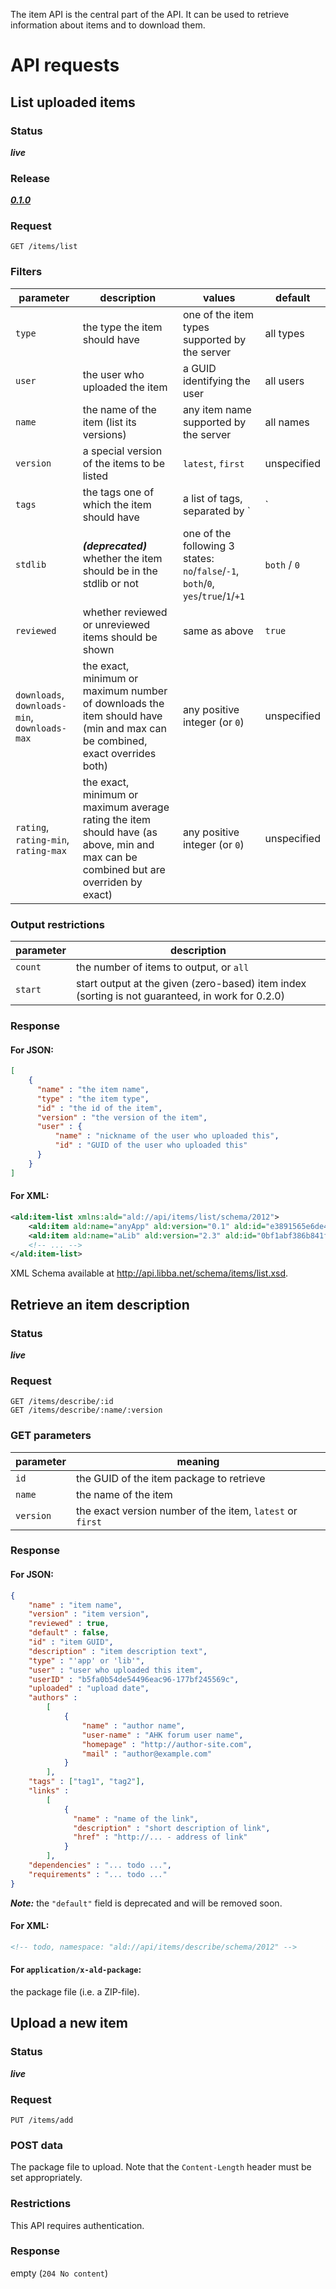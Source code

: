 The item API is the central part of the API. It can be used to retrieve information about items and to download them.

# API requests
## List uploaded items
### Status
***live***

### Release
***[0.1.0](../tree/0.1.0)***

### Request
```
GET /items/list
```

### Filters
parameter | description | values    | default
----------|-------------|-----------|-----------
`type`    | the type the item should have | one of the item types supported by the server | all types
`user`    | the user who uploaded the item | a GUID identifying the user | all users
`name`    | the name of the item (list its versions) | any item name supported by the server | all names
`version` | a special version of the items to be listed | `latest`, `first` | unspecified
`tags`    | the tags one of which the item should have | a list of tags, separated by `|` | no tags
`stdlib`  | ***(deprecated)*** whether the item should be in the stdlib or not | one of the following 3 states: `no`/`false`/`-1`, `both`/`0`, `yes`/`true`/`1`/`+1` | `both` / `0`
`reviewed` | whether reviewed or unreviewed items should be shown | same as above | `true`
`downloads`, `downloads-min`, `downloads-max` | the exact, minimum or maximum number of downloads the item should have (min and max can be combined, exact overrides both) | any positive integer (or `0`) | unspecified
`rating`, `rating-min`, `rating-max` | the exact, minimum or maximum average rating the item should have (as above, min and max can be combined but are overriden by exact) | any positive integer (or `0`) | unspecified

### Output restrictions
parameter | description
----------|-----------------------
`count`   | the number of items to output, or `all`
`start`   | start output at the given (zero-based) item index (sorting is not guaranteed, in work for 0.2.0)

### Response
#### For JSON:
```json
[
    {
      "name" : "the item name",
      "type" : "the item type",
      "id" : "the id of the item",
      "version" : "the version of the item",
      "user" : {
          "name" : "nickname of the user who uploaded this",
          "id" : "GUID of the user who uploaded this"
      }
    }
]
```

#### For XML:
```xml
<ald:item-list xmlns:ald="ald://api/items/list/schema/2012">
    <ald:item ald:name="anyApp" ald:version="0.1" ald:id="e3891565e6de449b8f7058eb49344f3e" ald:user="maul.esel" ald:user-id="248b7165a5f44bbdad838388dba6106a"/>
    <ald:item ald:name="aLib" ald:version="2.3" ald:id="0bf1abf386b841ffa2f4227e4639f34e" ald:user="maul.esel" ald:user-id="248b7165a5f44bbdad8-8388dba6106a"/>
    <!-- ... -->
</ald:item-list>
```
XML Schema available at http://api.libba.net/schema/items/list.xsd.

## Retrieve an item description
### Status
***live***

### Request
```
GET /items/describe/:id
GET /items/describe/:name/:version
```

### GET parameters
parameter | meaning
----------|-----------------------------------------
`id`      | the GUID of the item package to retrieve
`name`    | the name of the item
`version` | the exact version number of the item, `latest` or `first`

### Response
#### For JSON:
```json
{
    "name" : "item name",
    "version" : "item version",
    "reviewed" : true,
    "default" : false,
    "id" : "item GUID",
    "description" : "item description text",
    "type" : "'app' or 'lib'",
    "user" : "user who uploaded this item",
    "userID" : "b5fa0b54de54496eac96-177bf245569c",
    "uploaded" : "upload date",
    "authors" :
        [
            {
                "name" : "author name",
                "user-name" : "AHK forum user name",
                "homepage" : "http://author-site.com",
                "mail" : "author@example.com"
            }
        ],
    "tags" : ["tag1", "tag2"],
    "links" :
        [
            {
              "name" : "name of the link",
              "description" : "short description of link",
              "href" : "http://... - address of link"
            }
        ],
    "dependencies" : "... todo ...",
    "requirements" : "... todo ..."
}
```
***Note:*** the `"default"` field is deprecated and will be removed soon.

#### For XML:
```xml
<!-- todo, namespace: "ald://api/items/describe/schema/2012" -->
```

#### For `application/x-ald-package`:
the package file (i.e. a ZIP-file).

## Upload a new item
### Status
***live***

### Request
```
PUT /items/add
```

### POST data
The package file to upload. Note that the `Content-Length` header must be set appropriately.

### Restrictions
This API requires authentication.

### Response
empty (`204 No content`)